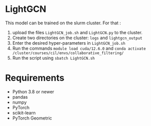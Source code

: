 # LightGCN

This model can be trained on the slurm cluster.
For that :
1. upload the files ```LightGCN_job.sh``` and ```LightGCN.py``` to the cluster.
2. Create two directories on the cluster: ```logs``` and ```lightgcn_output```
3. Enter the desired hyper-parameters in ```LightGCN_job.sh```
4. Run the commands ```module load cuda/12.6.0``` and ```conda activate /cluster/courses/cil/envs/collaborative_filtering/```
5. Run the script using ```sbatch LightGCN.sh```

# Requirements

- Python 3.8 or newer  
- pandas  
- numpy  
- PyTorch  
- scikit-learn
- PyTorch Geometric